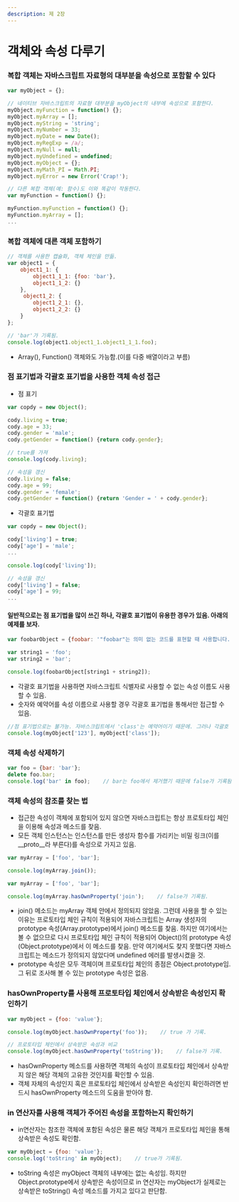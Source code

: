 ```yaml
---
description: 제 2장
---
```


# 객체와 속성 다루기

### 복합 객체는 자바스크립트 자료형의 대부분을 속성으로 포함할 수 있다

```javascript
var myObject = {};

// 네이티브 자바스크립트의 자료형 대부분을 myObject의 내부에 속성으로 포함한다.
myObject.myFunction = function() {};
myObject.myArray = [];
myObject.myString = 'string';
myObject.myNumber = 33;
myObject.myDate = new Date();
myObject.myRegExp = /a/;
myObject.myNull = null;
myObject.myUndefined = undefined;
myObject.myObject = {};
myObject.myMath_PI = Math.PI;
myObject.myError = new Error('Crap!');

// 다른 복합 객체(예: 함수)도 이와 똑같이 작동한다.
var myFunction = function() {};

myFunction.myFunction = function() {};
myFunction.myArray = [];
...
```

### 복합 객체에 대른 객체 포함하기

```javascript
// 객체를 사용한 캡슐화, 객체 체인을 만듦.
var object1 = {
    object1_1: {
        object1_1_1: {foo: 'bar'},
        object1_1_2: {}
    },
     object1_2: {
        object1_2_1: {},
        object1_2_2: {}
    }
};

// 'bar'가 기록됨.
console.log(object1.object1_1.object1_1_1.foo);
```

* Array\(\), Function\(\) 객체와도 가능함.\(이를 다중 배열이라고 부름\) 

### 점 표기법과 각괄호 표기법을 사용한 객체 속성 접근

* 점 표기

```javascript
var copdy = new Object();

cody.living = true;
cody.age = 33;
cody.gender = 'male';
cody.getGender = function() {return cody.gender};

// true를 가져
console.log(cody.living);

// 속성을 갱신
cody.living = false;
cody.age = 99;
cody.gender = 'female';
cody.getGender = function() {return 'Gender = ' + cody.gender};
```

* 각괄호 표기법

```javascript
var copdy = new Object();

cody['living'] = true;
cody['age'] = 'male';
...

console.log(cody['living']);

// 속성을 갱신
cody['living'] = false;
cody['age'] = 99;
...
```

#### 일반적으로는 점 표기법을 많이 쓰긴 하나, 각괄호 표기법이 유용한 경우가 있음. 아래의 예제를 보자.

```javascript
var foobarObject = {foobar: '"foobar"는 의미 없는 코드를 표현할 때 사용합니다.'};

var string1 = 'foo';
var string2 = 'bar';

console.log(foobarObject[string1 + string2]);
```

* 각괄호 표기법을 사용하면 자바스크립트 식별자로 사용할 수 없는 속성 이름도 사용할 수 있음.
* 숫자와 예약어를 속성 이름으로 사용할 경우 각괄호 표기법을 통해서만 접근할 수 있음.

```javascript
//점 표기법으로는 불가능. 자바스크립트에서 'class'는 예약어이기 때문에. 그러나 각괄호 표기법에서는 가능함.
console.log(myObject['123'], myObject['class']);
```

### 객체 속성 삭제하기 

```javascript
var foo = {bar: 'bar'};
delete foo.bar;
console.log('bar' in foo);    // bar는 foo에서 제거했기 때문에 false가 기록됨.
```

### 객체 속성의 참조를 찾는 법

* 접근한 속성이 객체에 포함되어 있지 않으면 자바스크립트는 항상 프로토타입 체인을 이용해 속성과 메소드를 찾음.
* 모든 객체 인스턴스는 인스턴스를 만든 생성자 함수를 가리키는 비밀 링크\(이를 \_\_proto\_\_라 부른다\)를 속성으로 가지고 있음.

```javascript
var myArray = ['foo', 'bar'];

console.log(myArray.join());
```

```javascript
var myArray = ['foo', 'bar'];

console.log(myArray.hasOwnProperty('join');    // false가 기록됨.
```

* join\(\) 메소드는 myArray 객체 안에서 정의되지 않았음. 그런데 사용을 할 수 있는 이유는 프로토타입 체인 규칙이 적용되어 자바스크립트는 Array 생성자의 prototype 속성\(Array.prototype\)에서 join\(\) 메소드를 찾음. 하지만 여기에서는 볼 수 없으므로 다시 프로토타입 체인 규칙이 적용되어 Object\(\)의 prototype 속성\(Object.prototype\)에서 이 메소드를 찾음. 만약 여기에서도 찾지 못했다면 자바스크립트는 메소드가 정의되지 않았다며 undefined 에러를 발생시켰을 것. 
* prototype 속성은 모두 객체이며 프로토타입 체인의 종점은 Object.prototype임. 그 뒤로 조사해 볼 수 있는 prototype 속성은 없음.

### hasOwnProperty를 사용해 프로토타입 체인에서 상속받은 속성인지 확인하기

```javascript
var myObject = {foo: 'value'};

console.log(myObject.hasOwnProperty('foo'));    // true 가 기록.

// 프로토타입 체인에서 상속받은 속성과 비교
console.log(myObject.hasOwnProperty('toString'));    // false가 기록.
```

* hasOwnProperty 메소드를 사용하면 객체의 속성이 프로토타입 체인에서 상속받지 않은 해당 객체의 고유한 것인지를 확인할 수 있음.
* 객체 자체의 속성인지 혹은 프로토타입 체인에서 상속받은 속성인지 확인하려면 반드시 hasOwnProperty 메소드의 도움을 받아야 함.

### in 연산자를 사용해 객체가 주어진 속성을 포함하는지 확인하기

* in연산자는 참조한 객체에 포함된 속성은 물론 해당 객체가 프로토타입 체인을 통해 상속받은 속성도 확인함.

```javascript
var myObject = {foo: 'value'};
console.log('toString' in myObject);    // true가 기록됨.
```

* toString 속성은 myObject 객체의 내부에는 없는 속성임. 하지만 Object.prototype에서 상속받은 속성이므로 in 연산자는 myObject가 실제로는 상속받은 toString\(\) 속성 메소드를 가지고 있다고 판단함.

